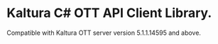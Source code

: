 # Kaltura C# OTT API Client Library.
Compatible with Kaltura OTT server version 5.1.1.14595 and above.
